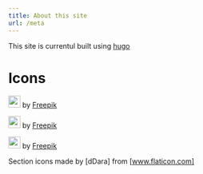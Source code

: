 ```yaml
---
title: About this site
url: /meta
---
```


This site is currentul built using [hugo]

# Icons

<img width="24px" src="/images/section/blog.svg" /> by [Freepik](https://www.flaticon.com/free-icon/pencil_4277132)

<img width="24px" src="/images/section/project.svg" /> by [Freepik](https://www.flaticon.com/free-icon/flasks_112731)

<img width="24px" src="/images/section/week.svg" /> by [Freepik](https://www.flaticon.com/free-icon/writing_1001371)

Section icons made by [dDara] from [www.flaticon.com]

[hugo]: https://gohugo.io/
